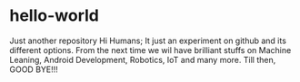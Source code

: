 # hello-world
Just another repository
Hi Humans;
It just an experiment on github and its different options.
From the next time we wil have brilliant stuffs on Machine Leaning, Android Development, Robotics, IoT and many more.
Till then, GOOD BYE!!!
